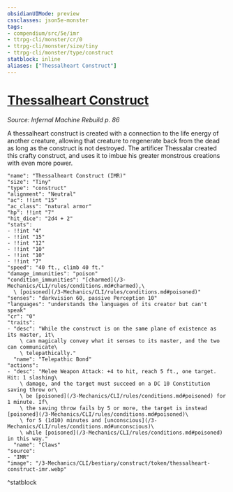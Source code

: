 ```yaml
---
obsidianUIMode: preview
cssclasses: json5e-monster
tags:
- compendium/src/5e/imr
- ttrpg-cli/monster/cr/0
- ttrpg-cli/monster/size/tiny
- ttrpg-cli/monster/type/construct
statblock: inline
aliases: ["Thessalheart Construct"]
---
```

# [Thessalheart Construct](3-Mechanics\CLI\bestiary\construct/thessalheart-construct-imr.md)
*Source: Infernal Machine Rebuild p. 86*  

A thessalheart construct is created with a connection to the life energy of another creature, allowing that creature to regenerate back from the dead as long as the construct is not destroyed. The artificer Thessalar created this crafty construct, and uses it to imbue his greater monstrous creations with even more power.

```statblock
"name": "Thessalheart Construct (IMR)"
"size": "Tiny"
"type": "construct"
"alignment": "Neutral"
"ac": !!int "15"
"ac_class": "natural armor"
"hp": !!int "7"
"hit_dice": "2d4 + 2"
"stats":
- !!int "4"
- !!int "15"
- !!int "12"
- !!int "10"
- !!int "10"
- !!int "7"
"speed": "40 ft., climb 40 ft."
"damage_immunities": "poison"
"condition_immunities": "[charmed](/3-Mechanics/CLI/rules/conditions.md#charmed),\
  \ [poisoned](/3-Mechanics/CLI/rules/conditions.md#poisoned)"
"senses": "darkvision 60, passive Perception 10"
"languages": "understands the languages of its creator but can't speak"
"cr": "0"
"traits":
- "desc": "While the construct is on the same plane of existence as its master, it\
    \ can magically convey what it senses to its master, and the two can communicate\
    \ telepathically."
  "name": "Telepathic Bond"
"actions":
- "desc": "Melee Weapon Attack: +4 to hit, reach 5 ft., one target. Hit: 1 slashing\
    \ damage, and the target must succeed on a DC 10 Constitution saving throw or\
    \ be [poisoned](/3-Mechanics/CLI/rules/conditions.md#poisoned) for 1 minute. If\
    \ the saving throw fails by 5 or more, the target is instead [poisoned](/3-Mechanics/CLI/rules/conditions.md#poisoned)\
    \ for 5 (1d10) minutes and [unconscious](/3-Mechanics/CLI/rules/conditions.md#unconscious)\
    \ while [poisoned](/3-Mechanics/CLI/rules/conditions.md#poisoned) in this way."
  "name": "Claws"
"source":
- "IMR"
"image": "/3-Mechanics/CLI/bestiary/construct/token/thessalheart-construct-imr.webp"
```
^statblock